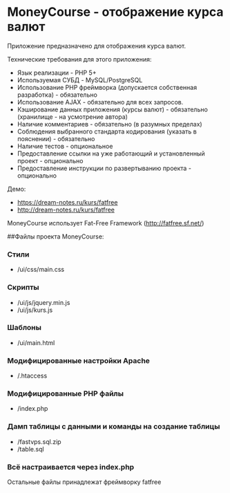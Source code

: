 MoneyCourse - отображение курса валют
=======

Приложение предназначено для отображения курса валют.


Технические требования для этого приложения:
- Язык реализации - PHP 5+
- Используемая СУБД - MySQL/PostgreSQL
- Использование PHP фреймворка (допускается собственная разработка) - обязательно
- Использование AJAX - обязательно для всех запросов.
- Кэширование данных приложения (курсы валют) - обязательно (хранилище - на усмотрение автора)
- Наличие комментариев - обязательно (в разумных пределах)
- Соблюдения выбранного стандарта кодирования (указать в пояснении) - обязательно
- Наличие тестов - опциональное
- Предоставление ссылки на уже работающий и установленный проект - опционально
- Предоставление инструкции по развертыванию проекта - опционально

Демо:

- https://dream-notes.ru/kurs/fatfree 
- http://dream-notes.ru/kurs/fatfree

MoneyCourse использует Fat-Free Framework (http://fatfree.sf.net/)




##Файлы проекта MoneyCourse:


### Стили
- /ui/css/main.css

### Скрипты
- /ui/js/jquery.min.js
- /ui/js/kurs.js

### Шаблоны
- /ui/main.html

### Модифицированные настройки Apache
- /.htaccess

### Модифицированные PHP файлы
- /index.php

### Дамп таблицы с данными и команды на создание таблицы
- /fastvps.sql.zip
- /table.sql

### Всё настраивается через index.php

Остальные файлы принадлежат фреймворку fatfree
